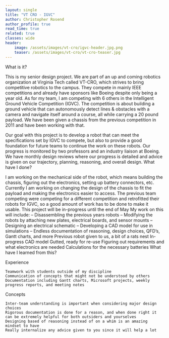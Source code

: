 ```yaml
---
layout: single
title: "VT CRO - IGVC"
author: Christopher Rosend
author_profile: true
read_time: true
related: true
classes: wide
header: 
    image: /assets/images/vt-cro/igvc-header.jpg.png
    teaser: /assets/images/vt-cro/vt-cro-teaser.jpg
---
```


What is it?

This is my senior design project. We are part of an up and coming robotics organization at Virginia Tech called VT-CRO, which strives to bring competitive robotics to the campus. They compete in mainly IEEE competitions and already have sponsors like Boeing despite only being a year old. As for my team, I am competing with 6 others in the Intelligent Ground Vehicle Competition (IGVC). The competition is about building a ground vehicle that can autonomously detect lines & obstacles with a camera and navigate itself around a course, all while carrying a 20 pound payload. We have been given a chassis from the previous competition in 2011 and have been working with that.

Our goal with this project is to develop a robot that can meet the specifications set by IGVC to compete, but also to provide a good foundation for future teams to continue the work on these robots. Our progress is monitored by two professors and an industry liaison at Boeing. We have monthly design reviews where our progress is detailed and advice is given on our trajectory, planning, reasoning, and overall design.
What have I done?

I am working on the mechanical side of the robot, which means building the chassis, figuring out the electronics, setting up battery connectors, etc. Currently I am working on changing the design of the chassis to fit the payload and making the electronics easier to access. The previous team competing were competing for a different competition and retrofitted their robots for IGVC, so a good amount of work has to be done to make it usable.
This project will be in-progress until the end of May
My work on this will include:
– Disassembling the previous years robots
– Modifying the robots by attaching new plates, electrical boards, and sensor mounts
– Designing an electrical schematic
– Developing a CAD model for use in simulations
– Endless documentation of reasoning, design choices, QFD’s, Gantt charts, and more
Previous robot given to us, a bit of a rats nest
In-progress CAD model
Gutted, ready for re-use
Figuring out requirements and what electronics are needed
Calculations for the necessary batteries
What have I learned from this?

Experience

    Teamwork with students outside of my discipline
    Communication of concepts that might not be understood by others
    Documentation including Gantt charts, Microsoft projects, weekly progress reports, and meeting notes

Concepts

    Inter-team understanding is important when considering major design choices
    Rigorous documentation is done for a reason, and when done right it can be extremely helpful for both outsiders and yourselves
    Designing based of reasoning instead of on a whim is an amazing mindset to have
    Really internalize any advice given to you since it will help a lot
